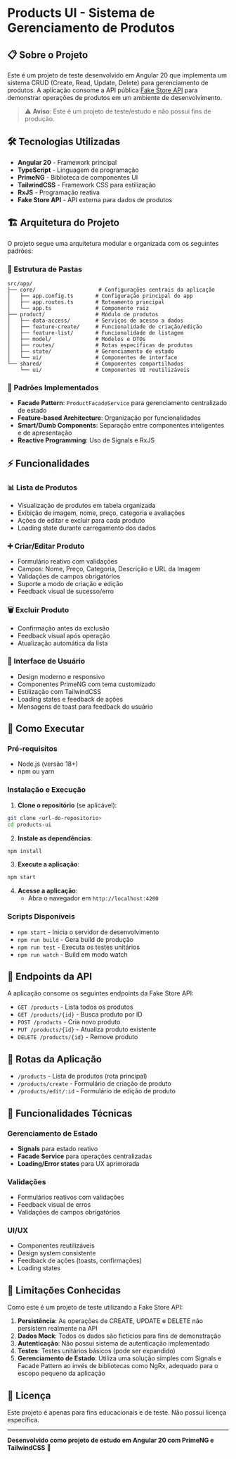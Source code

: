 # Products UI - Sistema de Gerenciamento de Produtos

## 📋 Sobre o Projeto

Este é um projeto de teste desenvolvido em Angular 20 que implementa um sistema CRUD (Create, Read, Update, Delete) para gerenciamento de produtos. A aplicação consome a API pública [Fake Store API](https://fakestoreapi.com) para demonstrar operações de produtos em um ambiente de desenvolvimento.

> ⚠️ **Aviso**: Este é um projeto de teste/estudo e não possui fins de produção.

## 🛠️ Tecnologias Utilizadas

- **Angular 20** - Framework principal
- **TypeScript** - Linguagem de programação
- **PrimeNG** - Biblioteca de componentes UI
- **TailwindCSS** - Framework CSS para estilização
- **RxJS** - Programação reativa
- **Fake Store API** - API externa para dados de produtos

## 🏗️ Arquitetura do Projeto

O projeto segue uma arquitetura modular e organizada com os seguintes padrões:

### 📁 Estrutura de Pastas

```
src/app/
├── core/                    # Configurações centrais da aplicação
│   ├── app.config.ts       # Configuração principal do app
│   ├── app.routes.ts       # Roteamento principal
│   └── app.ts              # Componente raiz
├── product/                # Módulo de produtos
│   ├── data-access/        # Serviços de acesso a dados
│   ├── feature-create/     # Funcionalidade de criação/edição
│   ├── feature-list/       # Funcionalidade de listagem
│   ├── model/              # Modelos e DTOs
│   ├── routes/             # Rotas específicas de produtos
│   ├── state/              # Gerenciamento de estado
│   └── ui/                 # Componentes de interface
└── shared/                 # Componentes compartilhados
    └── ui/                 # Componentes UI reutilizáveis
```

### 🔧 Padrões Implementados

- **Facade Pattern**: `ProductFacadeService` para gerenciamento centralizado de estado
- **Feature-based Architecture**: Organização por funcionalidades
- **Smart/Dumb Components**: Separação entre componentes inteligentes e de apresentação
- **Reactive Programming**: Uso de Signals e RxJS

## ⚡ Funcionalidades

### 📊 Lista de Produtos
- Visualização de produtos em tabela organizada
- Exibição de imagem, nome, preço, categoria e avaliações
- Ações de editar e excluir para cada produto
- Loading state durante carregamento dos dados

### ➕ Criar/Editar Produto
- Formulário reativo com validações
- Campos: Nome, Preço, Categoria, Descrição e URL da Imagem
- Validações de campos obrigatórios
- Suporte a modo de criação e edição
- Feedback visual de sucesso/erro

### 🗑️ Excluir Produto
- Confirmação antes da exclusão
- Feedback visual após operação
- Atualização automática da lista

### 🎨 Interface de Usuário
- Design moderno e responsivo
- Componentes PrimeNG com tema customizado
- Estilização com TailwindCSS
- Loading states e feedback de ações
- Mensagens de toast para feedback do usuário

## 🚀 Como Executar

### Pré-requisitos
- Node.js (versão 18+)
- npm ou yarn

### Instalação e Execução

1. **Clone o repositório** (se aplicável):
```bash
git clone <url-do-repositorio>
cd products-ui
```

2. **Instale as dependências**:
```bash
npm install
```

3. **Execute a aplicação**:
```bash
npm start
```

4. **Acesse a aplicação**:
   - Abra o navegador em `http://localhost:4200`

### Scripts Disponíveis

- `npm start` - Inicia o servidor de desenvolvimento
- `npm run build` - Gera build de produção
- `npm run test` - Executa os testes unitários
- `npm run watch` - Build em modo watch

## 🔗 Endpoints da API

A aplicação consome os seguintes endpoints da Fake Store API:

- `GET /products` - Lista todos os produtos
- `GET /products/{id}` - Busca produto por ID
- `POST /products` - Cria novo produto
- `PUT /products/{id}` - Atualiza produto existente
- `DELETE /products/{id}` - Remove produto

## 📱 Rotas da Aplicação

- `/products` - Lista de produtos (rota principal)
- `/products/create` - Formulário de criação de produto
- `/products/edit/:id` - Formulário de edição de produto

## 🧪 Funcionalidades Técnicas

### Gerenciamento de Estado
- **Signals** para estado reativo
- **Facade Service** para operações centralizadas
- **Loading/Error states** para UX aprimorada

### Validações
- Formulários reativos com validações
- Feedback visual de erros
- Validações de campos obrigatórios

### UI/UX
- Componentes reutilizáveis
- Design system consistente
- Feedback de ações (toasts, confirmações)
- Loading states

## 🚧 Limitações Conhecidas

Como este é um projeto de teste utilizando a Fake Store API:

1. **Persistência**: As operações de CREATE, UPDATE e DELETE não persistem realmente na API
2. **Dados Mock**: Todos os dados são fictícios para fins de demonstração
3. **Autenticação**: Não possui sistema de autenticação implementado
4. **Testes**: Testes unitários básicos (pode ser expandido)
5. **Gerenciamento de Estado**: Utiliza uma solução simples com Signals e Facade Pattern ao invés de bibliotecas como NgRx, adequado para o escopo pequeno da aplicação


## 📄 Licença

Este projeto é apenas para fins educacionais e de teste. Não possui licença específica.

---

**Desenvolvido como projeto de estudo em Angular 20 com PrimeNG e TailwindCSS** 🚀